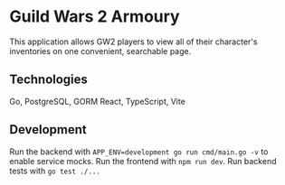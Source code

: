 # Guild Wars 2 Armoury 
This application allows GW2 players to view all of their character's inventories on one convenient, searchable page. 

## Technologies 
Go, PostgreSQL, GORM
React, TypeScript, Vite

## Development
Run the backend with `APP_ENV=development go run cmd/main.go -v` to enable service mocks.
Run the frontend with `npm run dev`.
Run backend tests with `go test ./...`
